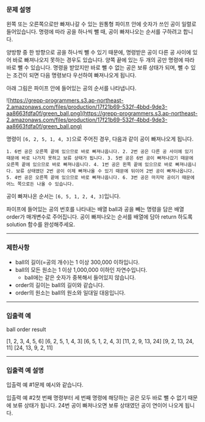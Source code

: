 ### **문제 설명**

왼쪽 또는 오른쪽으로만 빠져나갈 수 있는 원통형 파이프 안에 숫자가 쓰인 공이 일렬로 들어있습니다. 명령에 따라 공을 하나씩 뺄 때, 공이 빠져나오는 순서를 구하려고 합니다.

양방향 중 한 방향으로 공을 하나씩 뺄 수 있기 때문에, 명령받은 공이 다른 공 사이에 있어 바로 빠져나오지 못하는 경우도 있습니다. 양쪽 끝에 있는 두 개의 공만 명령에 따라 바로 뺄 수 있습니다. 명령을 받았지만 바로 뺄 수 없는 공은 보류 상태가 되며, 뺄 수 있는 조건이 되면 다음 명령보다 우선하여 빠져나오게 됩니다.

아래 그림은 파이프 안에 들어있는 공의 순서를 나타냅니다.

![https://grepp-programmers.s3.ap-northeast-2.amazonaws.com/files/production/17f21b69-532f-4bbd-9de3-aa8663fdfa0f/green_ball.png](https://grepp-programmers.s3.ap-northeast-2.amazonaws.com/files/production/17f21b69-532f-4bbd-9de3-aa8663fdfa0f/green_ball.png)

명령이 `[6, 2, 5, 1, 4, 3]`으로 주어진 경우, 다음과 같이 공이 빠져나오게 됩니다.

```
1. 6번 공은 오른쪽 끝에 있으므로 바로 빠져나옵니다. 2. 2번 공은 다른 공 사이에 있기 때문에 바로 나가지 못하고 보류 상태가 됩니다. 3. 5번 공은 6번 공이 빠져나갔기 때문에 오른쪽 끝에 있으므로 바로 빠져나옵니다. 4. 1번 공은 왼쪽 끝에 있으므로 바로 빠져나옵니다. 보류 상태였던 2번 공이 이제 빠져나올 수 있기 때문에 뒤이어 2번 공이 빠져나옵니다. 5. 4번 공은 오른쪽 끝에 있으므로 바로 빠져나옵니다. 6. 3번 공은 마지막 공이기 때문에 어느 쪽으로든 나올 수 있습니다.
```

공이 빠져나온 순서는 `[6, 5, 1, 2, 4, 3]`입니다.

파이프에 들어있는 공의 번호를 나타내는 배열 ball과 공을 빼는 명령을 담은 배열 order가 매개변수로 주어집니다. 공이 빠져나오는 순서를 배열에 담아 return 하도록 solution 함수를 완성해주세요.

------

### 제한사항

- ball의 길이(=공의 개수)는 1 이상 300,000 이하입니다.
- ball의 모든 원소는 1 이상 1,000,000 이하인 자연수입니다.
  - ball에는 같은 숫자가 중복해서 들어있지 않습니다.
- order의 길이는 ball의 길이와 같습니다.
- order의 원소는 ball의 원소와 일대일 대응입니다.

------

### 입출력 예

ball order result

[1, 2, 3, 4, 5, 6]	[6, 2, 5, 1, 4, 3]	[6, 5, 1, 2, 4, 3]
[11, 2, 9, 13, 24]	[9, 2, 13, 24, 11]	[24, 13, 9, 2, 11]



------

### 입출력 예 설명

입출력 예 #1문제 예시와 같습니다.

입출력 예 #2첫 번째 명령부터 세 번째 명령에 해당하는 공은 모두 바로 뺄 수 없기 때문에 보류 상태가 됩니다. 24번 공이 빠져나오면 보류 상태였던 공이 연이어 나오게 됩니다.